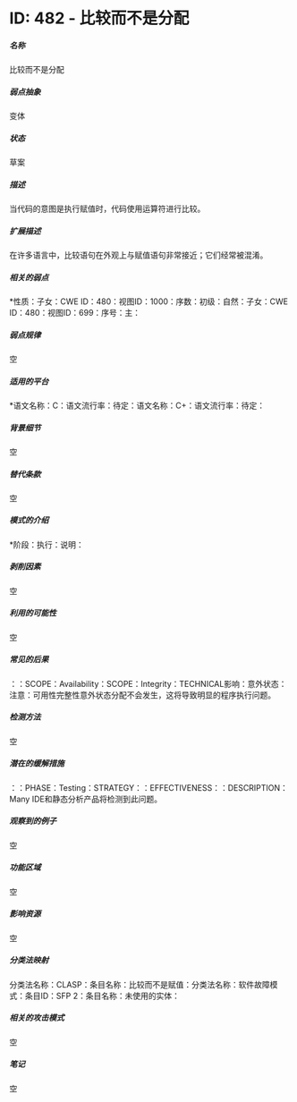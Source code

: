 # ID: 482 - 比较而不是分配
<h5>名称</h5>比较而不是分配
<h5>弱点抽象</h5>变体
<h5>状态</h5>草案
<h5>描述</h5>当代码的意图是执行赋值时，代码使用运算符进行比较。
<h5>扩展描述</h5>在许多语言中，比较语句在外观上与赋值语句非常接近；它们经常被混淆。
<h5>相关的弱点</h5>*性质：子女：CWE ID：480：视图ID：1000：序数：初级：自然：子女：CWE ID：480：视图ID：699：序号：主：
<h5>弱点规律</h5>空
<h5>适用的平台</h5>*语文名称：C：语文流行率：待定：语文名称：C+：语文流行率：待定：
<h5>背景细节</h5>空
<h5>替代条款</h5>空
<h5>模式的介绍</h5>*阶段：执行：说明：
<h5>剥削因素</h5>空
<h5>利用的可能性</h5>空
<h5>常见的后果</h5>：：SCOPE：Availability：SCOPE：Integrity：TECHNICAL影响：意外状态：注意：可用性完整性意外状态分配不会发生，这将导致明显的程序执行问题。
<h5>检测方法</h5>空
<h5>潜在的缓解措施</h5>：：PHASE：Testing：STRATEGY：：EFFECTIVENESS：：DESCRIPTION：Many IDE和静态分析产品将检测到此问题。
<h5>观察到的例子</h5>空
<h5>功能区域</h5>空
<h5>影响资源</h5>空
<h5>分类法映射</h5>分类法名称：CLASP：条目名称：比较而不是赋值：分类法名称：软件故障模式：条目ID：SFP 2：条目名称：未使用的实体：
<h5>相关的攻击模式</h5>空
<h5>笔记</h5>空

